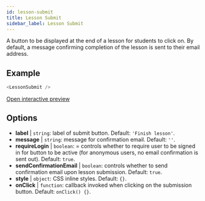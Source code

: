 ```yaml
---
id: lesson-submit 
title: Lesson Submit
sidebar_label: Lesson Submit
---
```


A button to be displayed at the end of a lesson for students to click on. By default, a message confirming completion of the lesson is sent to their email address.

## Example

``` js
<LessonSubmit />
```

[Open interactive preview](https://isle.heinz.cmu.edu/components/lesson-submit/)

## Options

* __label__ | `string`: label of submit button. Default: `'Finish lesson'`.
* __message__ | `string`: message for confirmation email. Default: `''`.
* __requireLogin__ | `boolean`: = controls whether to require user to be signed in for button to be active (for anonymous users, no email confirmation is sent out). Default: `true`.
* __sendConfirmationEmail__ | `boolean`: controls whether to send confirmation email upon lesson submission. Default: `true`.
* __style__ | `object`: CSS inline styles. Default: `{}`.
* __onClick__ | `function`: callback invoked when clicking on the submission button. Default: `onClick() {}`.
